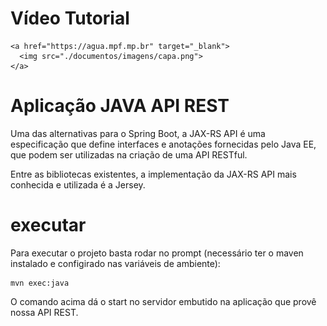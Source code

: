 # Vídeo Tutorial


	<a href="https://agua.mpf.mp.br" target="_blank">
	  <img src="./documentos/imagens/capa.png">
	</a>


# Aplicação JAVA API REST

Uma das alternativas para o Spring Boot, a JAX-RS API é uma especificação que define interfaces e anotações fornecidas pelo Java EE, que podem ser utilizadas na criação de uma API RESTful.

Entre as bibliotecas existentes, a  implementação da JAX-RS API mais conhecida e utilizada é a Jersey.

  
# executar
Para executar o projeto basta rodar no prompt (necessário ter o maven instalado e configirado nas variáveis de ambiente):

	mvn exec:java

O comando acima dá o start no servidor embutido na aplicação que provê nossa API REST.


